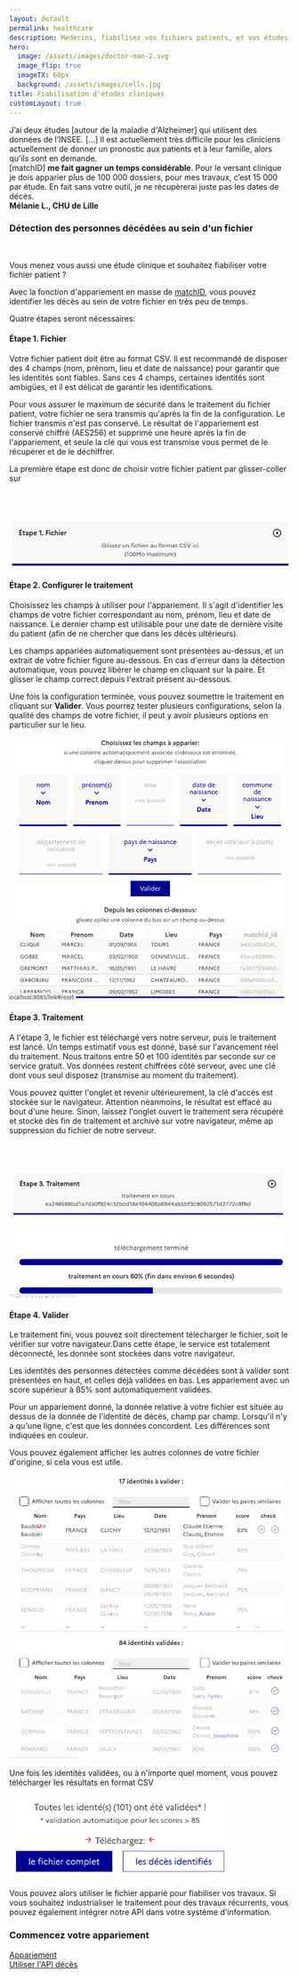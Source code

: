 ```yaml
---
layout: default
permalink: healthcare
description: Médecins, fiabilisez vos fichiers patients, et vos études cliniques avec l'appariement au fichier des décès
hero:
  image: /assets/images/doctor-man-2.svg
  image_flip: true
  imageTX: 60px
  background: /assets/images/cells.jpg
title: Fiabilisation d'études cliniques
customLayout: true
---
```


<div class="rf-col-12">
<div class="rf-container">
<div class="rf-grid-row rf-grid-row--gutters-h" style="flex-direction: row-reverse;">

<div class="rf-col-xl-6 rf-col-lg-6 rf-col-md-6 rf-col-sm-12 rf-col-xs-12">
    <div class="rf-callout">
    J’ai deux études [autour de la maladie d'Alzheimer] qui utilisent des données de l’INSEE. [...] Il est actuellement très difficile pour les cliniciens actuellement de donner un pronostic aux patients et à leur famille, alors qu’ils sont en demande. <br>
    [matchID] <strong>me fait gagner un temps considérable</strong>. Pour le versant clinique je dois apparier plus de 100 000 dossiers, pour mes travaux, c’est 15 000 par étude. En fait sans votre outil, je ne récupèrerai juste pas les dates de décès.<br>
    <div class="rf-text--right"><strong> Mélanie L., CHU de Lille </strong></div>
    </div>
</div>

<div class="rf-col-xl-6 rf-col-lg-6 rf-col-md-6 rf-col-sm-12 rf-col-xs-12">
    <h3> Détection des personnes décédées au sein d'un fichier </h3>
    <p><br></p>
    <p>
        Vous menez vous aussi une étude clinique et souhaitez fiabiliser votre fichier patient ?
    </p>
    <p>
    Avec la fonction d'appariement en masse de <a href="https://deces.matchid.io/link" target="_self" >matchID</a>, vous pouvez identifier les décès au sein de votre fichier en très peu de temps.
    </p>
    <p>
        Quatre étapes seront nécessaires:
    </p>
</div>

</div>
</div>
</div>

<div class="rf-col-xl-6 rf-col-lg-6 rf-col-md-6 rf-col-sm-12 rf-col-xs-12">
    <h4> Étape 1. Fichier </h4>
    <p>
        Votre fichier patient doit être au format CSV. Il est recommandé de disposer des 4 champs (nom, prénom, lieu et date de naissance) pour garantir que les identités sont fiables. Sans ces 4 champs, certaines identités sont ambigües, et il est délicat de garantir les identifications.
    </p>
    <p>
        Pour vous assurer le maximum de sécurité dans le traitement du fichier patient, votre fichier ne sera transmis qu'après la fin de la configuration. Le fichier transmis n'est pas conservé. Le résultat de l'appariement est conservé chiffré (AES256) et supprimé une heure après la fin de l'appariement, et seule la clé qui vous est transmise vous permet de le récupérer et de le déchiffrer.
    </p>
</div>
<div class="rf-col-xl-6 rf-col-lg-6 rf-col-md-6 rf-col-sm-12 rf-col-xs-12">
    <div class="rf-vcenter">
        <p>
            La première étape est donc de choisir votre fichier patient par glisser-coller sur
        </p>
        <span class="rf-mobile--hide"><br><br><br></span>
        <img class="rf-responsive-img" src="assets/images/deces-ui-link-file.png" alt="fichier">
    </div>
</div>

<div class="rf-col-12">
<div class="rf-container">
<div class="rf-grid-row rf-grid-row--gutters-h" style="flex-direction: row-reverse;">

<div class="rf-col-xl-6 rf-col-lg-6 rf-col-md-6 rf-col-sm-12 rf-col-xs-12">
    <h4> Étape 2. Configurer le traitement </h4>
    <p>
        Choisissez les champs à utiliser pour l'appariement. Il s'agit d'identifier les champs de votre fichier correspondant au nom, prénom, lieu et date de naissance. Le dernier champ est utilisable pour une date de dernière visite du patient (afin de ne chercher que dans les décès ultérieurs).
    </p>
    <p>
        Les champs appariées automatiquement sont présentées au-dessus, et un extrait de votre fichier figure au-dessous. En cas d'erreur dans la détection automatique, vous pouvez libérer le champ en cliquant sur la paire. Et glisser le champ correct depuis l'extrait présent au-dessous.
    </p>
    <p>
        Une fois la configuration terminée, vous pouvez soumettre le traitement en cliquant sur <strong>Valider</strong>. Vous pourrez tester plusieurs configurations, selon la qualité des champs de votre fichier, il peut
        y avoir plusieurs options en particulier sur le lieu.
    </p>
</div>
<div class="rf-col-xl-6 rf-col-lg-6 rf-col-md-6 rf-col-sm-12 rf-col-xs-12">
    <div class="rf-vcenter">
        <img class="rf-responsive-img" src="assets/images/deces-ui-link-configure.png" alt="configuration du traitement">
    </div>
</div>

</div>
</div>
</div>

<div class="rf-col-xl-6 rf-col-lg-6 rf-col-md-6 rf-col-sm-12 rf-col-xs-12">
    <h4> Étape 3. Traitement </h4>
    <p>
        A l'étape 3, le fichier est téléchargé vers notre serveur, puis le traitement est lancé. Un temps estimatif
        vous est donné, basé sur l'avancement réel du traitement. Nous traitons entre 50 et 100 identités
        par seconde sur ce service gratuit. Vos données restent chiffrées côté serveur, avec une clé dont vous seul disposez (transmise au moment du traitement).
    </p>
    <p>
        Vous pouvez quitter l'onglet et revenir ultérieurement, la clé d'accès
        est stockée sur le navigateur. Attention néanmoins, le résultat est effacé au bout d'une heure. Sinon,
        laissez l'onglet ouvert le traitement sera récupéré et stocké dès fin de traitement et archivé sur votre
        navigateur, même ap suppression du fichier de notre serveur.
    </p>
</div>

<div class="rf-col-xl-6 rf-col-lg-6 rf-col-md-6 rf-col-sm-12 rf-col-xs-12">
    <div class="rf-vcenter">
        <span class="rf-mobile--hide"><br><br><br></span>
        <img class="rf-responsive-img" src="assets/images/deces-ui-link-wait.png" alt="traitement lancé">
    </div>
</div>

<div class="rf-col-12">
<div class="rf-container">
<div class="rf-grid-row rf-grid-row--gutters-h" style="flex-direction: row-reverse;">

<div class="rf-col-xl-6 rf-col-lg-6 rf-col-md-6 rf-col-sm-12 rf-col-xs-12">
    <h4> Étape 4. Valider </h4>
    <p>
        Le traitement fini, vous pouvez soit directement télécharger le fichier, soit le vérifier sur votre navigateur.Dans cette étape, le service est totalement déconnecté, les donnée sont stockées dans votre navigateur.
    </p>
    <p>
        Les identités des personnes détectées comme décédées sont à valider sont présentées en haut, et celles déjà validées en bas. Les appariement avec un score supérieur à 85% sont automatiquement validées.
    </p>
    <p>
        Pour un appariement donné, la donnée relative à votre fichier est située au dessus de la donnée de l'identité de décès, champ par champ. Lorsqu'il n'y a qu'une ligne, c'est que les données concordent. Les différences sont indiquées en couleur.
    </p>
    <p
        Pour accélérer la validation manuelle, vous cocher la case "valider les paires similaires" : à chaque validation, les autres paires non encore validées mais de nature similaire, c'est à dire avec des vecteurs de score similaires, seront également validées. Cela est utile si vous avez plusieurs milliers de lignes à valider.
    </p>
    <p>
        Vous pouvez également afficher les autres colonnes de votre fichier d'origine, si cela vous est utile.
    </p>
</div>

<div class="rf-col-xl-6 rf-col-lg-6 rf-col-md-6 rf-col-sm-12 rf-col-xs-12">
    <div class="rf-vcenter">
        <img class="rf-responsive-img" src="assets/images/deces-ui-link-validate.png" alt="valider l'appariement">
    </div>
</div>

</div>
</div>
</div>

<div class="rf-col-12">
    <p>
        Une fois les identités validées, ou à n'importe quel moment, vous pouvez télécharger les résultats en format CSV
    </p>
    <div class="width:100%">
        <img style="width:400px;margin-left:auto!important;margin-right:auto!important;" src="assets/images/deces-ui-link-download.png" alt="tri avancé">
    </div>
    <p>
        Vous pouvez alors utiliser le fichier apparié pour fiabiliser vos travaux. Si vous souhaitez
        industrialiser le traitement pour des travaux récurrents, vous pouvez également intégrer notre
        API dans votre système d'information.
    </p>
    <h3 class="rf-text--center"> Commencez votre appariement </h3>
</div>
<div class="rf-col-6 rf-text--center">
    <a href="https://deces.matchid.io/link" class="rf-link rf-link--icon-right" target="_self"> Appariement</a>
</div>
<div class="rf-col-6 rf-text--center">
    <a href="/link-api" class="rf-link rf-link--icon-right" target="_self"> Utiliser l'API décès</a>
</div>
